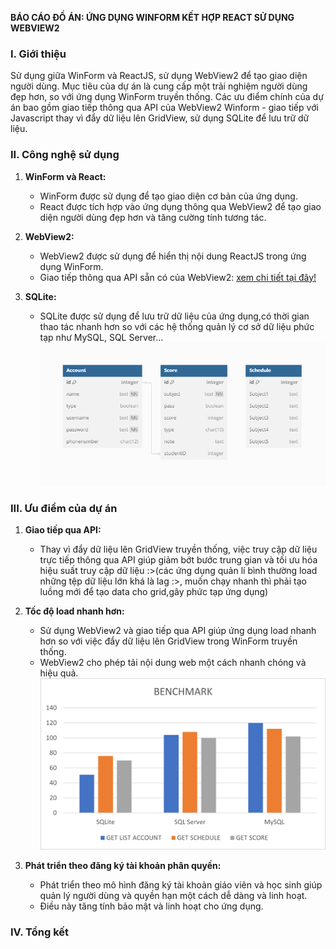 **BÁO CÁO ĐỒ ÁN: ỨNG DỤNG WINFORM KẾT HỢP REACT SỬ DỤNG WEBVIEW2**

### I. Giới thiệu

Sử dụng giữa WinForm và ReactJS, sử dụng WebView2 để tạo giao diện người dùng. Mục tiêu của dự án là cung cấp một trải nghiệm người dùng đẹp hơn, so với ứng dụng WinForm truyền thống. Các ưu điểm chính của dự án bao gồm giao tiếp thông qua API của WebView2 Winform - giao tiếp với Javascript thay vì đẩy dữ liệu lên GridView, sử dụng SQLite để lưu trữ dữ liệu.

### II. Công nghệ sử dụng

1. **WinForm và React:**

   - WinForm được sử dụng để tạo giao diện cơ bản của ứng dụng.
   - React được tích hợp vào ứng dụng thông qua WebView2 để tạo giao diện người dùng đẹp hơn và tăng cường tính tương tác.

2. **WebView2:**

   - WebView2 được sử dụng để hiển thị nội dung ReactJS trong ứng dụng WinForm.
   - Giao tiếp thông qua API sẵn có của WebView2: [xem chi tiết tại đây!](https://learn.microsoft.com/en-us/microsoft-edge/webview2/reference/javascript/webview#properties)

3. **SQLite:**

   - SQLite được sử dụng để lưu trữ dữ liệu của ứng dụng,có thời gian thao tác nhanh hơn so với các hệ thống quản lý cơ sở dữ liệu phức tạp như MySQL, SQL Server...
     ![image](./assets/Database.png)

### III. Ưu điểm của dự án

1. **Giao tiếp qua API:**

   - Thay vì đẩy dữ liệu lên GridView truyền thống, việc truy cập dữ liệu trực tiếp thông qua API giúp giảm bớt bước trung gian và tối ưu hóa hiệu suất truy cập dữ liệu :>(các ứng dụng quản lí bình thường load những tệp dữ liệu lớn khá là lag :>, muốn chạy nhanh thì phải tạo luồng mới để tạo data cho grid,gây phức tạp ứng dụng)

2. **Tốc độ load nhanh hơn:**

   - Sử dụng WebView2 và giao tiếp qua API giúp ứng dụng load nhanh hơn so với việc đẩy dữ liệu lên GridView trong WinForm truyền thống.
   - WebView2 cho phép tải nội dung web một cách nhanh chóng và hiệu quả.
     ![image](./assets/Benchmark.png)

3. **Phát triển theo đăng ký tài khoản phân quyền:**
   - Phát triển theo mô hình đăng ký tài khoản giáo viên và học sinh giúp quản lý người dùng và quyền hạn một cách dễ dàng và linh hoạt.
   - Điều này tăng tính bảo mật và linh hoạt cho ứng dụng.

### IV. Tổng kết
